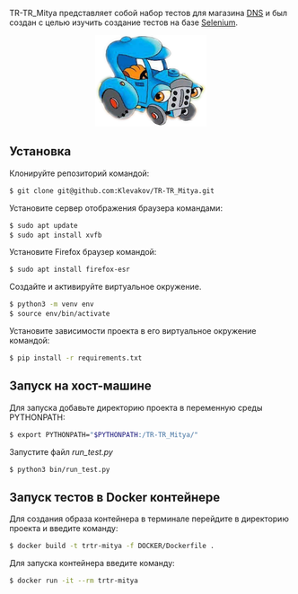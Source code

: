 TR-TR_Mitya представляет собой набор тестов для магазина [DNS](https://www.dns-shop.ru/) и был создан с целью изучить создание тестов на базе [Selenium](https://selenium.dev).

<p align="center">
    <img src="/logo/tr-tr-mitya.png" alt="TR-TR_Mitya">
</p>

## Установка
Клонируйте репозиторий командой: 
```bash
$ git clone git@github.com:Klevakov/TR-TR_Mitya.git
```

Установите сервер отображения браузера командами:
```bash
$ sudo apt update
$ sudo apt install xvfb
```

Установите Firefox браузер командой:
```bash
$ sudo apt install firefox-esr
```

Создайте и активируйте виртуальное окружение.
```bash
$ python3 -m venv env
$ source env/bin/activate
```

Установите зависимости проекта в его виртуальное окружение командой:
```bash
$ pip install -r requirements.txt
```

## Запуск на хост-машине

Для запуска добавьте директорию проекта в переменную среды PYTHONPATH:
```bash
$ export PYTHONPATH="$PYTHONPATH:/TR-TR_Mitya/"
```

Запустите файл *run_test.py*
```bash
$ python3 bin/run_test.py
```

## Запуск тестов в Docker контейнере

Для создания образа контейнера в терминале перейдите в директорию проекта и введите команду:
```bash
$ docker build -t trtr-mitya -f DOCKER/Dockerfile .
```

Для запуска контейнера введите команду:
```bash
$ docker run -it --rm trtr-mitya
```
